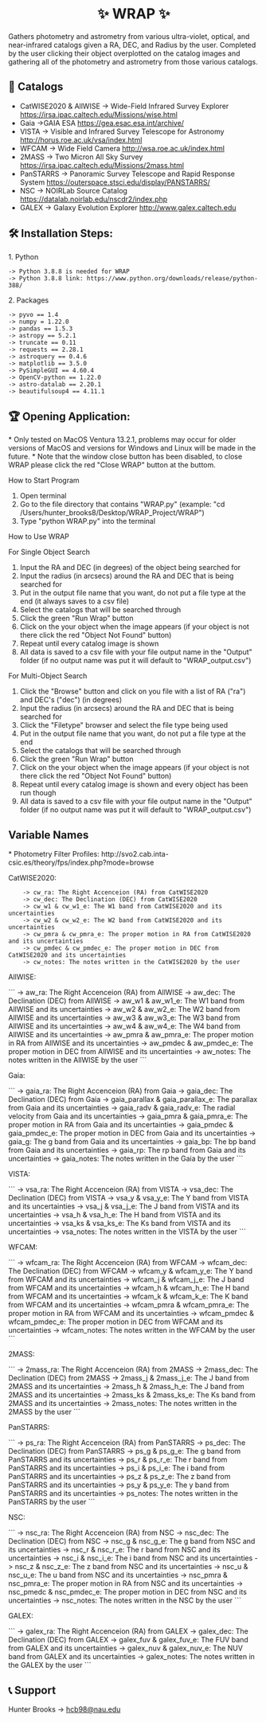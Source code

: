 <h1 align="center" id="title">✨ WRAP ✨</h1>

<p id="description">Gathers photometry and astrometry from various ultra-violet, optical, and near-infrared catalogs given a RA, DEC, and Radius by the user. Completed by the user clicking their object overplotted on the catalog images and gathering all of the photometry and astrometry from those various catalogs.</p>
  
<h2>🔭 Catalogs </h2>

*   CatWISE2020 & AllWISE -> Wide-Field Infrared Survey Explorer https://irsa.ipac.caltech.edu/Missions/wise.html
*   Gaia ->GAIA ESA https://gea.esac.esa.int/archive/
*   VISTA -> Visible and Infrared Survey Telescope for Astronomy http://horus.roe.ac.uk/vsa/index.html
*   WFCAM -> Wide Field Camera http://wsa.roe.ac.uk/index.html
*   2MASS -> Two Micron All Sky Survey https://irsa.ipac.caltech.edu/Missions/2mass.html
*   PanSTARRS -> Panoramic Survey Telescope and Rapid Response System https://outerspace.stsci.edu/display/PANSTARRS/
*   NSC -> NOIRLab Source Catalog https://datalab.noirlab.edu/nscdr2/index.php
*   GALEX -> Galaxy Evolution Explorer http://www.galex.caltech.edu

<h2>🛠️ Installation Steps:</h2>

<p>1. Python </p>

```
-> Python 3.8.8 is needed for WRAP 
-> Python 3.8.8 link: https://www.python.org/downloads/release/python-388/
```

<p>2. Packages </p>

```
-> pyvo == 1.4 
-> numpy = 1.22.0
-> pandas == 1.5.3 
-> astropy == 5.2.1
-> truncate == 0.11 
-> requests == 2.28.1 
-> astroquery == 0.4.6 
-> matplotlib == 3.5.0 
-> PySimpleGUI == 4.60.4 
-> OpenCV-python == 1.22.0 
-> astro-datalab == 2.20.1 
-> beautifulsoup4 == 4.11.1
```

<h2> 🏆 Opening Application: </h2>
*   Only tested on MacOS Ventura 13.2.1, problems may occur for older versions of MacOS and versions for Windows and Linux will be made in the future. 
*   Note that the window close button has been disabled, to close WRAP please click the red "Close WRAP" button at the buttom. 

<p> How to Start Program </p>

1) Open terminal 
2) Go to the file directory that contains "WRAP.py" (example: "cd /Users/hunter_brooks8/Desktop/WRAP_Project/WRAP")
3) Type "python WRAP.py" into the terminal

<p> How to Use WRAP </p>

<pp> For Single Object Search </pp>
1) Input the RA and DEC (in degrees) of the object being searched for
2) Input the radius (in arcsecs) around the RA and DEC that is being searched for
3) Put in the output file name that you want, do not put a file type at the end (it always saves to a csv file)
4) Select the catalogs that will be searched through
5) Click the green "Run Wrap" button
6) Click on the your object when the image appears (if your object is not there click the red "Object Not Found" button)
7) Repeat until every catalog image is shown
8) All data is saved to a csv file with your file output name in the "Output" folder (if no output name was put it will default to "WRAP_output.csv")

<pp> For Multi-Object Search </pp>
1) Click the "Browse" button and click on you file with a list of RA ("ra") and DEC's ("dec") (in degrees)
2) Input the radius (in arcsecs) around the RA and DEC that is being searched for
3) Click the "Filetype" browser and select the file type being used
4) Put in the output file name that you want, do not put a file type at the end
5) Select the catalogs that will be searched through
6) Click the green "Run Wrap" button
7) Click on the your object when the image appears (if your object is not there click the red "Object Not Found" button)
8) Repeat until every catalog image is shown and every object has been run though
9) All data is saved to a csv file with your file output name in the "Output" folder (if no output name was put it will default to "WRAP_output.csv")


<h2> Variable Names </h2> 
*   Photometry Filter Profiles: http://svo2.cab.inta-csic.es/theory/fps/index.php?mode=browse

 <p> CatWISE2020: </p>

```
	-> cw_ra: The Right Accenceion (RA) from CatWISE2020
	-> cw_dec: The Declination (DEC) from CatWISE2020
	-> cw_w1 & cw_w1_e: The W1 band from CatWISE2020 and its uncertainties
	-> cw_w2 & cw_w2_e: The W2 band from CatWISE2020 and its uncertainties
	-> cw_pmra & cw_pmra_e: The proper motion in RA from CatWISE2020 and its uncertainties
	-> cw_pmdec & cw_pmdec_e: The proper motion in DEC from CatWISE2020 and its uncertainties
	-> cw_notes: The notes written in the CatWISE2020 by the user

```
 <p> AllWISE: </p>
 ```
	-> aw_ra: The Right Accenceion (RA) from AllWISE
	-> aw_dec: The Declination (DEC) from AllWISE
	-> aw_w1 & aw_w1_e: The W1 band from AllWISE and its uncertainties
	-> aw_w2 & aw_w2_e: The W2 band from AllWISE and its uncertainties
	-> aw_w3 & aw_w3_e: The W3 band from AllWISE and its uncertainties
	-> aw_w4 & aw_w4_e: The W4 band from AllWISE and its uncertainties
	-> aw_pmra & aw_pmra_e: The proper motion in RA from AllWISE and its uncertainties
	-> aw_pmdec & aw_pmdec_e: The proper motion in DEC from AllWISE and its uncertainties
	-> aw_notes: The notes written in the AllWISE by the user
```
 <p> Gaia: </p>
 ```
	-> gaia_ra: The Right Accenceion (RA) from Gaia
	-> gaia_dec: The Declination (DEC) from Gaia
	-> gaia_parallax & gaia_parallax_e: The parallax from Gaia and its uncertainties
	-> gaia_radv & gaia_radv_e: The radial velocity from Gaia and its uncertainties
	-> gaia_pmra & gaia_pmra_e: The proper motion in RA from Gaia and its uncertainties
	-> gaia_pmdec & gaia_pmdec_e: The proper motion in DEC from Gaia and its uncertainties
	-> gaia_g: The g band from Gaia and its uncertainties
	-> gaia_bp: The bp band from Gaia and its uncertainties
	-> gaia_rp: The rp band from Gaia and its uncertainties
	-> gaia_notes: The notes written in the Gaia by the user
```
 <p> VISTA: </p>
 ```
	-> vsa_ra: The Right Accenceion (RA) from VISTA
	-> vsa_dec: The Declination (DEC) from VISTA
	-> vsa_y & vsa_y_e: The Y band from VISTA and its uncertainties
	-> vsa_j & vsa_j_e: The J band from VISTA and its uncertainties
	-> vsa_h & vsa_h_e: The H band from VISTA and its uncertainties
	-> vsa_ks & vsa_ks_e: The Ks band from VISTA and its uncertainties
	-> vsa_notes: The notes written in the VISTA by the user
```
 <p> WFCAM: </p>
 ```
	-> wfcam_ra: The Right Accenceion (RA) from WFCAM
	-> wfcam_dec: The Declination (DEC) from WFCAM
	-> wfcam_y & wfcam_y_e: The Y band from WFCAM and its uncertainties
	-> wfcam_j & wfcam_j_e: The J band from WFCAM and its uncertainties
	-> wfcam_h & wfcam_h_e: The H band from WFCAM and its uncertainties
	-> wfcam_k & wfcam_k_e: The K band from WFCAM and its uncertainties
	-> wfcam_pmra & wfcam_pmra_e: The proper motion in RA from WFCAM and its uncertainties
	-> wfcam_pmdec & wfcam_pmdec_e: The proper motion in DEC from WFCAM and its uncertainties
	-> wfcam_notes: The notes written in the WFCAM by the user
```
 <p> 2MASS: </p>
 ```
	-> 2mass_ra: The Right Accenceion (RA) from 2MASS
	-> 2mass_dec: The Declination (DEC) from 2MASS
	-> 2mass_j & 2mass_j_e: The J band from 2MASS and its uncertainties
	-> 2mass_h & 2mass_h_e: The J band from 2MASS and its uncertainties
	-> 2mass_ks & 2mass_ks_e: The Ks band from 2MASS and its uncertainties
	-> 2mass_notes: The notes written in the 2MASS by the user
```
 <p> PanSTARRS: </p>
 ```
	-> ps_ra: The Right Accenceion (RA) from PanSTARRS
	-> ps_dec: The Declination (DEC) from PanSTARRS
	-> ps_g & ps_g_e: The g band from PanSTARRS and its uncertainties
	-> ps_r & ps_r_e: The r band from PanSTARRS and its uncertainties
	-> ps_i & ps_i_e: The i band from PanSTARRS and its uncertainties
	-> ps_z & ps_z_e: The z band from PanSTARRS and its uncertainties
	-> ps_y & ps_y_e: The y band from PanSTARRS and its uncertainties
	-> ps_notes: The notes written in the PanSTARRS by the user
```
 <p> NSC: </p>
 ```
	-> nsc_ra: The Right Accenceion (RA) from NSC
	-> nsc_dec: The Declination (DEC) from NSC
	-> nsc_g & nsc_g_e: The g band from NSC and its uncertainties
	-> nsc_r & nsc_r_e: The r band from NSC and its uncertainties
	-> nsc_i & nsc_i_e: The i band from NSC and its uncertainties
	-> nsc_z & nsc_z_e: The z band from NSC and its uncertainties
	-> nsc_u & nsc_u_e: The u band from NSC and its uncertainties
	-> nsc_pmra & nsc_pmra_e: The proper motion in RA from NSC and its uncertainties
	-> nsc_pmedc & nsc_pmdec_e: The proper motion in DEC from NSC and its uncertainties
	-> nsc_notes: The notes written in the NSC by the user
```
 <p> GALEX: </p>
 ```
	-> galex_ra: The Right Accenceion (RA) from GALEX
	-> galex_dec: The Declination (DEC) from GALEX
	-> galex_fuv & galex_fuv_e: The FUV band from GALEX and its uncertainties
	-> galex_nuv & galex_nuv_e: The NUV band from GALEX and its uncertainties
	-> galex_notes: The notes written in the GALEX by the user
```
<h2> 📞 Support </h2>

Hunter Brooks -> hcb98@nau.edu